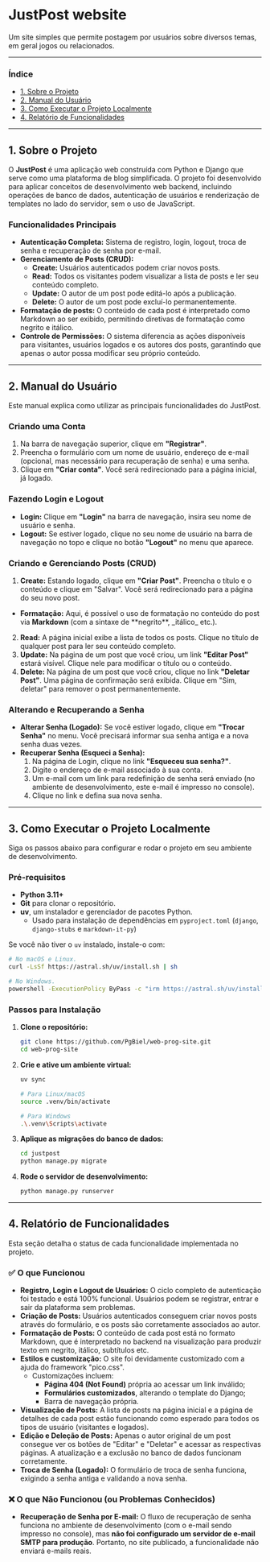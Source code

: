 # JustPost website

Um site simples que permite postagem por usuários sobre diversos temas, em geral jogos ou relacionados.

---

### Índice

* [1. Sobre o Projeto](#1-sobre-o-projeto)
* [2. Manual do Usuário](#2-manual-do-usuário)
* [3. Como Executar o Projeto Localmente](#3-como-executar-o-projeto-localmente)
* [4. Relatório de Funcionalidades](#4-relatório-de-funcionalidades)

---

## 1. Sobre o Projeto

O **JustPost** é uma aplicação web construída com Python e Django que serve como uma plataforma de blog simplificada. O projeto foi desenvolvido para aplicar conceitos de desenvolvimento web backend, incluindo operações de banco de dados, autenticação de usuários e renderização de templates no lado do servidor, sem o uso de JavaScript.

### Funcionalidades Principais

* **Autenticação Completa:** Sistema de registro, login, logout, troca de senha e recuperação de senha por e-mail.
* **Gerenciamento de Posts (CRUD):**
    * **Create:** Usuários autenticados podem criar novos posts.
    * **Read:** Todos os visitantes podem visualizar a lista de posts e ler seu conteúdo completo.
    * **Update:** O autor de um post pode editá-lo após a publicação.
    * **Delete:** O autor de um post pode excluí-lo permanentemente.
* **Formatação de posts:** O conteúdo de cada post é interpretado como Markdown ao ser exibido, permitindo diretivas de formatação como negrito e itálico.
* **Controle de Permissões:** O sistema diferencia as ações disponíveis para visitantes, usuários logados e os autores dos posts, garantindo que apenas o autor possa modificar seu próprio conteúdo.

---

## 2. Manual do Usuário

Este manual explica como utilizar as principais funcionalidades do JustPost.

### Criando uma Conta

1.  Na barra de navegação superior, clique em **"Registrar"**.
2.  Preencha o formulário com um nome de usuário, endereço de e-mail (opcional, mas necessário para recuperação de senha) e uma senha.
3.  Clique em **"Criar conta"**. Você será redirecionado para a página inicial, já logado.

### Fazendo Login e Logout

* **Login:** Clique em **"Login"** na barra de navegação, insira seu nome de usuário e senha.
* **Logout:** Se estiver logado, clique no seu nome de usuário na barra de navegação no topo e clique no botão **"Logout"** no menu que aparece.

### Criando e Gerenciando Posts (CRUD)

1.  **Create:** Estando logado, clique em **"Criar Post"**. Preencha o título e o conteúdo e clique em "Salvar". Você será redirecionado para a página do seu novo post.
  - **Formatação:** Aqui, é possível o uso de formatação no conteúdo do post via **Markdown** (com a sintaxe de \*\*negrito\*\*, \_itálico\_ etc.).
2.  **Read:** A página inicial exibe a lista de todos os posts. Clique no título de qualquer post para ler seu conteúdo completo.
3.  **Update:** Na página de um post que você criou, um link **"Editar Post"** estará visível. Clique nele para modificar o título ou o conteúdo.
4.  **Delete:** Na página de um post que você criou, clique no link **"Deletar Post"**. Uma página de confirmação será exibida. Clique em "Sim, deletar" para remover o post permanentemente.

### Alterando e Recuperando a Senha

* **Alterar Senha (Logado):** Se você estiver logado, clique em **"Trocar Senha"** no menu. Você precisará informar sua senha antiga e a nova senha duas vezes.
* **Recuperar Senha (Esqueci a Senha):**
    1.  Na página de Login, clique no link **"Esqueceu sua senha?"**.
    2.  Digite o endereço de e-mail associado à sua conta.
    3.  Um e-mail com um link para redefinição de senha será enviado (no ambiente de desenvolvimento, este e-mail é impresso no console).
    4.  Clique no link e defina sua nova senha.

---

## 3. Como Executar o Projeto Localmente

Siga os passos abaixo para configurar e rodar o projeto em seu ambiente de desenvolvimento.

### Pré-requisitos

* **Python 3.11+**
* **Git** para clonar o repositório.
* **uv**, um instalador e gerenciador de pacotes Python.
  - Usado para instalação de dependências em `pyproject.toml` (`django`, `django-stubs` e `markdown-it-py`)

Se você não tiver o `uv` instalado, instale-o com:
```bash
# No macOS e Linux.
curl -LsSf https://astral.sh/uv/install.sh | sh
```

```bash
# No Windows.
powershell -ExecutionPolicy ByPass -c "irm https://astral.sh/uv/install.ps1 | iex"
```

### Passos para Instalação

1.  **Clone o repositório:**
    ```bash
    git clone https://github.com/PgBiel/web-prog-site.git
    cd web-prog-site
    ```

2.  **Crie e ative um ambiente virtual:**
    ```bash
    uv sync

    # Para Linux/macOS
    source .venv/bin/activate

    # Para Windows
    .\.venv\Scripts\activate
    ```

3.  **Aplique as migrações do banco de dados:**
    ```bash
    cd justpost
    python manage.py migrate
    ```

4.  **Rode o servidor de desenvolvimento:**
    ```bash
    python manage.py runserver
    ```

---

## 4. Relatório de Funcionalidades

Esta seção detalha o status de cada funcionalidade implementada no projeto.

### ✅ O que Funcionou

* **Registro, Login e Logout de Usuários:** O ciclo completo de autenticação foi testado e está 100% funcional. Usuários podem se registrar, entrar e sair da plataforma sem problemas.
* **Criação de Posts:** Usuários autenticados conseguem criar novos posts através do formulário, e os posts são corretamente associados ao autor.
* **Formatação de Posts:** O conteúdo de cada post está no formato Markdown, que é interpretado no backend na visualização para produzir texto em negrito, itálico, subtítulos etc.
* **Estilos e customização:** O site foi devidamente customizado com a ajuda do framework "pico.css".
  * Customizações incluem:
    - **Página 404 (Not Found)** própria ao acessar um link inválido;
    - **Formulários customizados**, alterando o template do Django;
    - Barra de navegação própria.
* **Visualização de Posts:** A lista de posts na página inicial e a página de detalhes de cada post estão funcionando como esperado para todos os tipos de usuário (visitantes e logados).
* **Edição e Deleção de Posts:** Apenas o autor original de um post consegue ver os botões de "Editar" e "Deletar" e acessar as respectivas páginas. A atualização e a exclusão no banco de dados funcionam corretamente.
* **Troca de Senha (Logado):** O formulário de troca de senha funciona, exigindo a senha antiga e validando a nova senha.

### ❌ O que Não Funcionou (ou Problemas Conhecidos)

* **Recuperação de Senha por E-mail:** O fluxo de recuperação de senha funciona no ambiente de desenvolvimento (com o e-mail sendo impresso no console), mas **não foi configurado um servidor de e-mail SMTP para produção**. Portanto, no site publicado, a funcionalidade não enviará e-mails reais.
